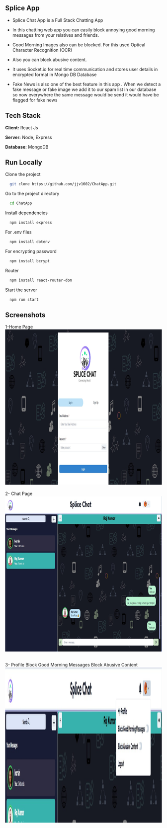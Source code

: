 
## Splice App

* Splice Chat App  is a Full Stack Chatting App

* In this chatting web app you can easily block annoying good morning messages from your relatives and friends.
* Good Morning Images also can be blocked.  For this used Optical Character Recognition (OCR) 
* Also you can block abusive content.
* It uses Socket.io for real time communication and stores user details in encrypted format in Mongo DB Database
* Fake News is also one of the best feature in this app . When we detect a fake message or fake image we add it to our spam list in our database so now everywhere the same message would be send it would have be flagged for fake news

## Tech Stack

**Client:** React Js

**Server:** Node, Express

**Database:** MongoDB




## Run Locally

Clone the project

```bash
  git clone https://github.com/jjv1602/ChatApp.git
```

Go to the project directory

```bash
  cd ChatApp
```

Install dependencies

```bash
  npm install express
```
For .env files 
```bash
  npm install dotenv
```
For encrypting password
```bash
  npm install bcrypt
```

Router
```bash
  npm install react-router-dom
```
Start the server

```bash
  npm run start
```


## Screenshots

1-Home Page
   <img src="/Images/loginsignuppg.jpg"  width="100%" height="500">
   <br><br>
2- Chat Page
     <img src="/Images/chat1.jpg"  width="100%" height="500">
    <br><br>
    
 3- Profile Block Good Morning Messages Block Abusive Content
     <img src="/Images/profilepg2.jpg"  width="100%" height="500">
    <br><br>

